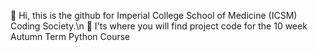 👋 Hi, this is the github for Imperial College School of Medicine (ICSM) Coding Society.\n
👀 I'ts where you will find project code for the 10 week Autumn Term Python Course
